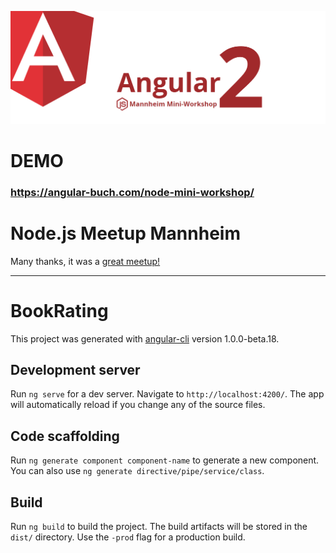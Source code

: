 ![Logo](workshop-logo-mannheim.png)

# DEMO

### https://angular-buch.com/node-mini-workshop/

# Node.js Meetup Mannheim 

Many thanks, it was a [great meetup!](http://www.meetup.com/de-DE/node-js-Mannheim/events/235013562/)



----


# BookRating

This project was generated with [angular-cli](https://github.com/angular/angular-cli) version 1.0.0-beta.18.

## Development server
Run `ng serve` for a dev server. Navigate to `http://localhost:4200/`. The app will automatically reload if you change any of the source files.

## Code scaffolding

Run `ng generate component component-name` to generate a new component. You can also use `ng generate directive/pipe/service/class`.

## Build

Run `ng build` to build the project. The build artifacts will be stored in the `dist/` directory. Use the `-prod` flag for a production build.
